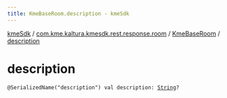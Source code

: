 ```yaml
---
title: KmeBaseRoom.description - kmeSdk
---
```


[kmeSdk](../../index.html) / [com.kme.kaltura.kmesdk.rest.response.room](../index.html) / [KmeBaseRoom](index.html) / [description](./description.html)

# description

`@SerializedName("description") val description: `[`String`](https://kotlinlang.org/api/latest/jvm/stdlib/kotlin/-string/index.html)`?`